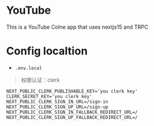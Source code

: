 # YouTube

This is a YouTube Colne app that uses nextjs15 and TRPC

# Config localtion

-   `.env.local`

> 权限认证：clerk

```env
NEXT_PUBLIC_CLERK_PUBLISHABLE_KEY='you clerk key'
CLERK_SECRET_KEY='you clerk key'
NEXT_PUBLIC_CLERK_SIGN_IN_URL=/sign-in
NEXT_PUBLIC_CLERK_SIGN_UP_URL=/sign-up
NEXT_PUBLIC_CLERK_SIGN_IN_FALLBACK_REDIRECT_URL=/
NEXT_PUBLIC_CLERK_SIGN_UP_FALLBACK_REDIRECT_URL=/
```
